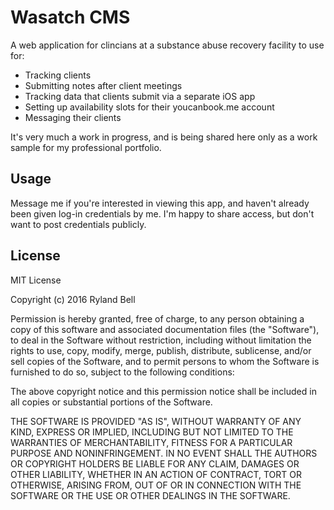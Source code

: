 # Wasatch CMS

A web application for clincians at a substance abuse recovery facility to use for:

* Tracking clients
* Submitting notes after client meetings
* Tracking data that clients submit via a separate iOS app
* Setting up availability slots for their youcanbook.me account
* Messaging their clients

It's very much a work in progress, and is being shared here only as a work sample for my professional portfolio.

## Usage

Message me if you're interested in viewing this app, and haven't already been given log-in credentials by me. I'm happy to share access, but don't want to post credentials publicly.


## License

MIT License

Copyright (c) 2016 Ryland Bell

Permission is hereby granted, free of charge, to any person obtaining a copy
of this software and associated documentation files (the "Software"), to deal
in the Software without restriction, including without limitation the rights
to use, copy, modify, merge, publish, distribute, sublicense, and/or sell
copies of the Software, and to permit persons to whom the Software is
furnished to do so, subject to the following conditions:

The above copyright notice and this permission notice shall be included in all
copies or substantial portions of the Software.

THE SOFTWARE IS PROVIDED "AS IS", WITHOUT WARRANTY OF ANY KIND, EXPRESS OR
IMPLIED, INCLUDING BUT NOT LIMITED TO THE WARRANTIES OF MERCHANTABILITY,
FITNESS FOR A PARTICULAR PURPOSE AND NONINFRINGEMENT. IN NO EVENT SHALL THE
AUTHORS OR COPYRIGHT HOLDERS BE LIABLE FOR ANY CLAIM, DAMAGES OR OTHER
LIABILITY, WHETHER IN AN ACTION OF CONTRACT, TORT OR OTHERWISE, ARISING FROM,
OUT OF OR IN CONNECTION WITH THE SOFTWARE OR THE USE OR OTHER DEALINGS IN THE
SOFTWARE.